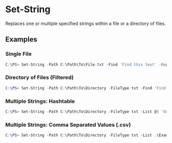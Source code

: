 # Set-String

Replaces one or multiple specified strings within a file or a directory of files.

## Examples

### Single File

```PowerShell
C:\PS> Set-String -Path C:\Path\To\File.txt -Find 'Find this text' -Replace 'Replace with this'
```

### Directory of Files (Filtered)

```PowerShell
C:\PS> Set-String -Path C:\Path\To\Directory -FileType txt -Find 'Find this text' -Replace 'Replace with this'
```

### Multiple Strings: Hashtable

```PowerShell
C:\PS> Set-String -Path C:\Path\To\Directory -FileType txt -List @{ 'Original String 1' = 'Replaced String 1', 'Original String 2' = 'Replaced String 2', 'Original String 3' = 'Replaced String 3' }
```

### Multiple Strings: Comma Separated Values (.csv)

```PowerShell
C:\PS> Set-String -Path C:\Path\To\Directory -FileType txt -List .\Examples\CommaSeparatedValues.csv
```
